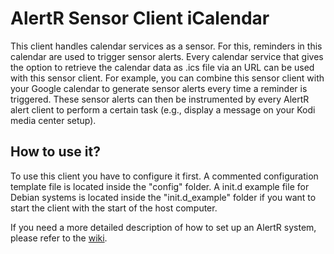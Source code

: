 # AlertR Sensor Client iCalendar

This client handles calendar services as a sensor. For this, reminders in this calendar are used to trigger sensor alerts. Every calendar service that gives the option to retrieve the calendar data as .ics file via an URL can be used with this sensor client. For example, you can combine this sensor client with your Google calendar to generate sensor alerts every time a reminder is triggered. These sensor alerts can then be instrumented by every AlertR alert client to perform a certain task (e.g., display a message on your Kodi media center setup).


## How to use it?

To use this client you have to configure it first. A commented configuration template file is located inside the "config" folder. A init.d example file for Debian systems is located inside the "init.d_example" folder if you want to start the client with the start of the host computer.

If you need a more detailed description of how to set up an AlertR system, please refer to the [wiki](https://github.com/sqall01/alertR/wiki).